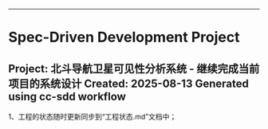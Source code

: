 -----
# Spec-Driven Development Project
Project: 北斗导航卫星可见性分析系统 - 继续完成当前项目的系统设计
Created: 2025-08-13
Generated using cc-sdd workflow
-----
1、工程的状态随时更新同步到“工程状态.md”文档中；